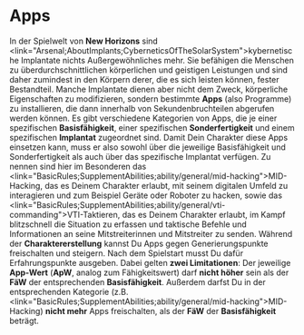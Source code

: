 # Apps

In der Spielwelt von **New Horizons** sind <link="Arsenal;AboutImplants;CyberneticsOfTheSolarSystem">kybernetische Implantate</link> nichts Außergewöhnliches mehr. Sie befähigen die Menschen zu überdurchschnittlichen körperlichen und geistigen Leistungen und sind daher zumindest in den Körpern derer, die es sich leisten können, fester Bestandteil. Manche Implantate dienen aber nicht dem Zweck, körperliche Eigenschaften zu modifizieren, sondern bestimmte **Apps** (also Programme) zu installieren, die dann innerhalb von Sekundenbruchteilen abgerufen werden können. Es gibt verschiedene Kategorien von Apps, die je einer spezifischen **Basisfähigkeit**, einer spezifischen **Sonderfertigkeit** und einem spezifischen **Implantat** zugeordnet sind. Damit Dein Charakter diese Apps einsetzen kann, muss er also sowohl über die jeweilige Basisfähigkeit und Sonderfertigkeit als auch über das spezifische Implantat verfügen. Zu nennen sind hier im Besonderen das <link="BasicRules;SupplementAbilities;ability/general/mid-hacking">MID-Hacking</link>, das es Deinem Charakter erlaubt, mit seinem digitalen Umfeld zu interagieren und zum Beispiel Geräte oder Roboter zu hacken, sowie das <link="BasicRules;SupplementAbilities;ability/general/vti-commanding">VTI-Taktieren</link>, das es Deinem Charakter erlaubt, im Kampf blitzschnell die Situation zu erfassen und taktische Befehle und Informationen an seine Mitstreiterinnen und Mitstreiter zu senden.
Während der **Charaktererstellung** kannst Du Apps gegen Generierungspunkte freischalten und steigern. Nach dem Spielstart musst Du dafür Erfahrungspunkte ausgeben. Dabei gelten **zwei Limitationen**: Der jeweilige **App-Wert** (**ApW**, analog zum Fähigkeitswert) darf **nicht höher** sein als der **FäW** der entsprechenden **Basisfähigkeit**. Außerdem darfst Du in der entsprechenden Kategorie (z.B. <link="BasicRules;SupplementAbilities;ability/general/mid-hacking">MID-Hacking</link>) **nicht mehr** Apps freischalten, als der **FäW** der **Basisfähigkeit** beträgt.
